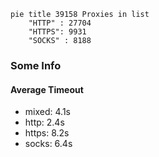 
```mermaid
pie title 39158 Proxies in list
    "HTTP" : 27704
    "HTTPS": 9931
    "SOCKS" : 8188
```

### Some Info
#### Average Timeout

- mixed: 4.1s
- http: 2.4s
- https: 8.2s
- socks: 6.4s